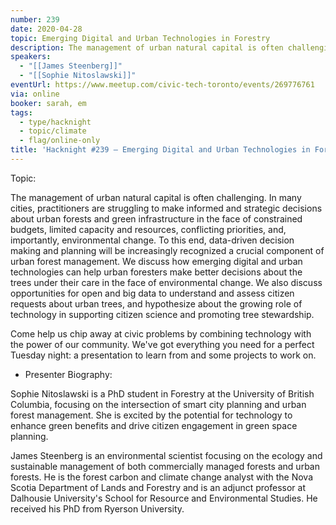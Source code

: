 ```yaml
---
number: 239
date: 2020-04-28
topic: Emerging Digital and Urban Technologies in Forestry
description: The management of urban natural capital is often challenging. In many cities, practitioners are struggling to make informed and strategic decisions about urban forests and green infrastructure in the face of constrained budgets, limited capacity and resources, conflicting priorities, and, importantly, environmental change. To this end, data-driven decision making and planning will be increasingly recognized a crucial component of urban forest management. We discuss how emerging digital and urban technologies can help urban foresters make better decisions about the trees under their care in the face of environmental change. We also discuss opportunities for open and big data to understand and assess citizen requests about urban trees, and hypothesize about the growing role of technology in supporting citizen science and promoting tree stewardship.
speakers:
  - "[[James Steenberg]]"
  - "[[Sophie Nitoslawski]]"
eventUrl: https://www.meetup.com/civic-tech-toronto/events/269776761
via: online
booker: sarah, em
tags:
  - type/hacknight
  - topic/climate
  - flag/online-only
title: 'Hacknight #239 – Emerging Digital and Urban Technologies in Forestry'
---
```

Topic:

The management of urban natural capital is often challenging. In many cities, practitioners are struggling to make informed and strategic decisions about urban forests and green infrastructure in the face of constrained budgets, limited capacity and resources, conflicting priorities, and, importantly, environmental change. To this end, data-driven decision making and planning will be increasingly recognized a crucial component of urban forest management. We discuss how emerging digital and urban technologies can help urban foresters make better decisions about the trees under their care in the face of environmental change. We also discuss opportunities for open and big data to understand and assess citizen requests about urban trees, and hypothesize about the growing role of technology in supporting citizen science and promoting tree stewardship.

Come help us chip away at civic problems by combining technology with the power of our community. We've got everything you need for a perfect Tuesday night: a presentation to learn from and some projects to work on.

+ Presenter Biography:

Sophie Nitoslawski is a PhD student in Forestry at the University of British Columbia, focusing on the intersection of smart city planning and urban forest management. She is excited by the potential for technology to enhance green benefits and drive citizen engagement in green space planning.

James Steenberg is an environmental scientist focusing on the ecology and sustainable management of both commercially managed forests and urban forests. He is the forest carbon and climate change analyst with the Nova Scotia Department of Lands and Forestry and is an adjunct professor at Dalhousie University's School for Resource and Environmental Studies. He received his PhD from Ryerson University.